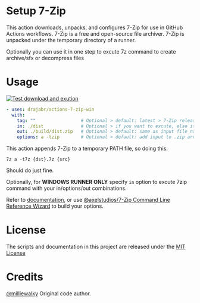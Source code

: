 # Setup 7-Zip
This action downloads, unpacks, and configures 7-Zip for use in GitHub Actions workflows. 7-Zip is a free and open-source file archiver. 7-Zip is unpacked under the temporary directory of a runner.

Optionally you can use it in one step to excute 7z command to create archive/sfx or decompress files

# Usage
[![Test download and exution](https://github.com/drajabr/actions-7-zip-win/actions/workflows/sample.yml/badge.svg)](https://github.com/drajabr/actions-7-zip-win/actions/workflows/sample.yml)

<!-- start usage -->
```yaml
- uses: drajabr/actions-7-zip-win
  with:
    tag: ""                 # Optional > default: latest > 7-Zip release tag from its GitHub Releases page e.g. 24.07.
    in: ./dist              # Optional > if you want to excute, else it just downloads 7z and adds 7z command to PATH
    out: ./build/dist.zip   # Optional > default: same as input file name
    options: a -tzip        # Optional > default: add input to .zip archive
```
<!-- end usage -->

This action appends 7-Zip to a temporary PATH file, so doing this:

```
7z a -t7z {dst}.7z {src}
```

Should do just fine.

Optionally, for **WINDOWS RUNNER ONLY** specify `in` option to excute 7zip command with your in/options/out combinations.

Refer to [documentation](https://documentation.help/7-Zip/), or use [@axelstudios/7-Zip Command Line Reference Wizard](https://axelstudios.github.io/7z/#!/) to build your options.


# License

The scripts and documentation in this project are released under the [MIT License](LICENSE)

# Credits

[@milliewalky](https://github.com/milliewalky) Original code author.
